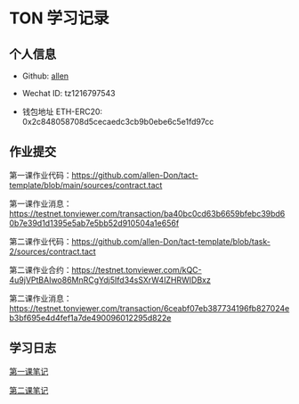 # TON 学习记录

## 个人信息

* Github: [allen](https://github.com/allen-Don)

* Wechat ID: tz1216797543

* 钱包地址 ETH-ERC20: 0x2c848058708d5cecaedc3cb9b0ebe6c5e1fd97cc

## 作业提交

第一课作业代码：https://github.com/allen-Don/tact-template/blob/main/sources/contract.tact

第一课作业消息：https://testnet.tonviewer.com/transaction/ba40bc0cd63b6659bfebc39bd60b7e39d1d1395e5ab7e5bb52d910504a1e656f



第二课作业代码：https://github.com/allen-Don/tact-template/blob/task-2/sources/contract.tact

第二课作业合约：https://testnet.tonviewer.com/kQC-4u9jVPtBAIwo86MnRCgYdj5Ifd34sSXrW4IZHRWIDBxz

第二课作业消息：https://testnet.tonviewer.com/transaction/6ceabf07eb387734196fb827024eb3bf695e4d4fef1a7de490096012295d822e


## 学习日志

[第一课笔记](https://github.com/allen-Don/tact-template/blob/main/note.md)


[第二课笔记](https://github.com/allen-Don/tact-template/blob/task-2/note.md)
